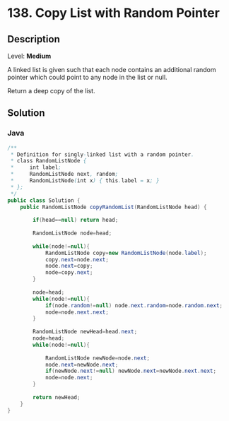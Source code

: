 # 138. Copy List with Random Pointer

## Description  

Level: **Medium**

A linked list is given such that each node contains an additional random pointer which could point to any node in the list or null.

Return a deep copy of the list.

## Solution

### Java

```java
/**
 * Definition for singly-linked list with a random pointer.
 * class RandomListNode {
 *     int label;
 *     RandomListNode next, random;
 *     RandomListNode(int x) { this.label = x; }
 * };
 */
public class Solution {
    public RandomListNode copyRandomList(RandomListNode head) {
        
        if(head==null) return head;
        
        RandomListNode node=head;
        
        while(node!=null){
            RandomListNode copy=new RandomListNode(node.label);
            copy.next=node.next;
            node.next=copy;
            node=copy.next;
        }
        
        node=head;
        while(node!=null){
            if(node.random!=null) node.next.random=node.random.next;
            node=node.next.next;
        }
        
        RandomListNode newHead=head.next;
        node=head;
        while(node!=null){
            
            RandomListNode newNode=node.next;
            node.next=newNode.next;
            if(newNode.next!=null) newNode.next=newNode.next.next;
            node=node.next;
        }
        
        return newHead;
    }
}
```